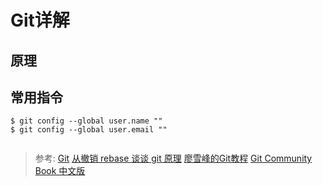 # Git详解

## 原理

## 常用指令

```
$ git config --global user.name ""
$ git config --global user.email ""


```

> 参考:
> [Git](https://git-scm.com/book/zh/v1/起步)
> [从撤销 rebase 谈谈 git 原理](http://mp.weixin.qq.com/s/JX9BNLM268EZr-AR8GZAhw)
> [廖雪峰的Git教程](https://www.liaoxuefeng.com/wiki/0013739516305929606dd18361248578c67b8067c8c017b000)
> [Git Community Book 中文版](http://gitbook.liuhui998.com/index.html)

